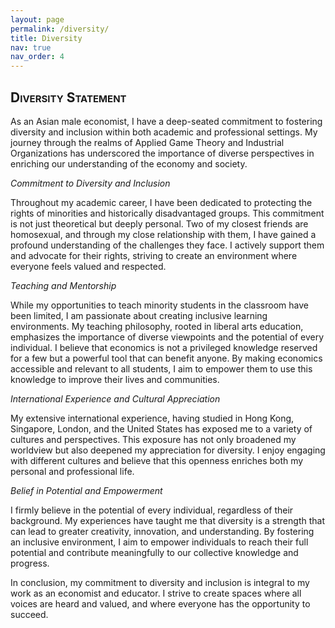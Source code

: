```yaml
---
layout: page
permalink: /diversity/
title: Diversity
nav: true
nav_order: 4
---
```


<h2 style="font-variant: small-caps;">Diversity Statement</h2>

As an Asian male economist, I have a deep-seated commitment to fostering diversity and inclusion within both academic and professional settings. My journey through the realms of Applied Game Theory and Industrial Organizations has underscored the importance of diverse perspectives in enriching our understanding of the economy and society.

*Commitment to Diversity and Inclusion*

Throughout my academic career, I have been dedicated to protecting the rights of minorities and historically disadvantaged groups. This commitment is not just theoretical but deeply personal. Two of my closest friends are homosexual, and through my close relationship with them, I have gained a profound understanding of the challenges they face. I actively support them and advocate for their rights, striving to create an environment where everyone feels valued and respected.

*Teaching and Mentorship*

While my opportunities to teach minority students in the classroom have been limited, I am passionate about creating inclusive learning environments. My teaching philosophy, rooted in liberal arts education, emphasizes the importance of diverse viewpoints and the potential of every individual. I believe that economics is not a privileged knowledge reserved for a few but a powerful tool that can benefit anyone. By making economics accessible and relevant to all students, I aim to empower them to use this knowledge to improve their lives and communities.

*International Experience and Cultural Appreciation*

My extensive international experience, having studied in Hong Kong, Singapore, London, and the United States has exposed me to a variety of cultures and perspectives. This exposure has not only broadened my worldview but also deepened my appreciation for diversity. I enjoy engaging with different cultures and believe that this openness enriches both my personal and professional life.

*Belief in Potential and Empowerment*

I firmly believe in the potential of every individual, regardless of their background. My experiences have taught me that diversity is a strength that can lead to greater creativity, innovation, and understanding. By fostering an inclusive environment, I aim to empower individuals to reach their full potential and contribute meaningfully to our collective knowledge and progress.

In conclusion, my commitment to diversity and inclusion is integral to my work as an economist and educator. I strive to create spaces where all voices are heard and valued, and where everyone has the opportunity to succeed.